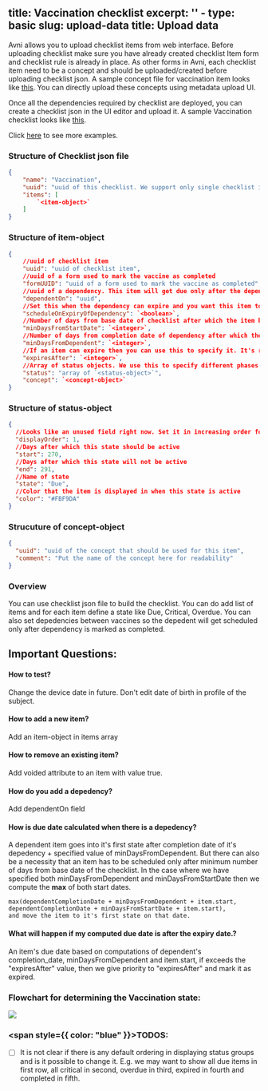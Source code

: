 title: Vaccination checklist
excerpt: ''
    - type: basic
      slug: upload-data
      title: Upload data
---
Avni allows you to upload checklist items from web interface. Before uploading checklist make sure you have already created checklist Item form and checklist rule is already in place. As other forms in Avni, each checklist item need to be a concept and should be uploaded/created before uploading checklist json. A sample concept file for vaccination item looks like [this](https://github.com/avniproject/avni-health-modules/blob/master/src/health_modules/child/metadata/vaccinationConcepts.json). You can directly upload these concepts using metadata upload UI.

Once all the dependencies required by checklist are deployed, you can create a checklist json in the UI editor and upload it. A sample Vaccination checklist looks like [this](https://raw.githubusercontent.com/avniproject/calcutta-kids/master/child/checklist.json).

Click [here](https://docs.google.com/spreadsheets/d/e/2PACX-1vS1Xq4cVi1pDn8B78g_BEdQOcqr5p2hTCeuyhXtpZGKGMHCyba7enJop29zYJy9UyEVYeg523lIutQC/pubhtml#) to see more examples.

### Structure of Checklist json file

```json
{
    "name": "Vaccination",
    "uuid": "uuid of this checklist. We support only single checklist in the system right now so don't change this uuid after you save the file for the first time",
    "items": [
        `<item-object>`
    ]
}
```

### Structure of item-object

```json
{
    //uuid of checklist item
    "uuid": "uuid of checklist item",
    //uuid of a form used to mark the vaccine as completed
    "formUUID": "uuid of a form used to mark the vaccine as completed",
    //uuid of a dependency. This item will get due only after the dependency is marked as completed
    "dependentOn": "uuid",
    //Set this when the dependency can expire and you want this item to be scheduled even then
    "scheduleOnExpiryOfDependency": `<boolean>`,
    //Number of days from base date of checklist after which the item becomes due. Put this only if you are also making this item dependent on another item.
    "minDaysFromStartDate": `<integer>`,
    //Number of days from completion date of dependency after which the item becomes due. Put this only if you are also making this item dependent on another item.
    "minDaysFromDependent": `<integer>`,
    //If an item can expire then you can use this to specify it. It's relative from the base date of the checklist.
    "expiresAfter": `<integer>`,
    //Array of status objects. We use this to specify different phases an item can be in. E.g. You may want to define that it's Due from day 2 to day 30, Critical from Day 30 to 60, and Overdue after day 60. 
    "status": "array of `<status-object>`",
    "concept": `<concept-object>`
}
```

### Structure of status-object

```json
{
  //Looks like an unused field right now. Set it in increasing order for now inside status array
  "displayOrder": 1,
  //Days after which this state should be active
  "start": 270,
  //Days after which this state will not be active
  "end": 291,
  //Name of state
  "state": "Due",
  //Color that the item is displayed in when this state is active
  "color": "#FBF9DA"
}   
```

### Strucuture of concept-object

```json
{
  "uuid": "uuid of the concept that should be used for this item",
  "comment": "Put the name of the concept here for readability"
}
```

### Overview

You can use checklist json file to build the checklist. You can do add list of items and for each item define a state like Due, Critical, Overdue. You can also set depedencies between vaccines so the depedent will get scheduled only after dependency is marked as completed.

## Important Questions:

#### How to test?

Change the device date in future. Don't edit date of birth in profile of the subject.

#### How to add a new item?

Add an item-object in items array

#### How to remove an existing item?

Add voided attribute to an item with value true.

#### How do you add a depedency?

Add dependentOn field

#### How is due date calculated when there is a depedency?

A dependent item goes into it's first state after completion date of it's depedency + specified value of minDaysFromDependent. But there can also be a necessity that an item has to be scheduled only after minimum number of days from base date of the checklist. In the case where we have specified both minDaysFromDependent and minDaysFromStartDate then we compute the **max** of both start dates.

```Text Example
max(dependentCompletionDate + minDaysFromDependent + item.start, 
dependentCompletionDate + minDaysFromStartDate + item.start), 
and move the item to it's first state on that date.
```

#### What will happen if my computed due date is after the expiry date.?

An item's due date based on computations of dependent's completion\_date, minDaysFromDependent and item.start, if exceeds the "expiresAfter" value, then we give priority to "expiresAfter" and mark it as expired.

### Flowchart for determining the Vaccination state:

<Image align="center" src="https://files.readme.io/815c13987e5ad6616202a18db078663bae5ec8000d94680642a418ff4e2ca2f3-Flowcharts_2.png" />

### <span style={{ color: "blue" }}>TODOS:</span>

* [ ] It is not clear if there is any default ordering in displaying status groups and is it possible to change it. E.g. we may want to show all due items in first row, all critical in second, overdue in third, expired in fourth and completed in fifth.